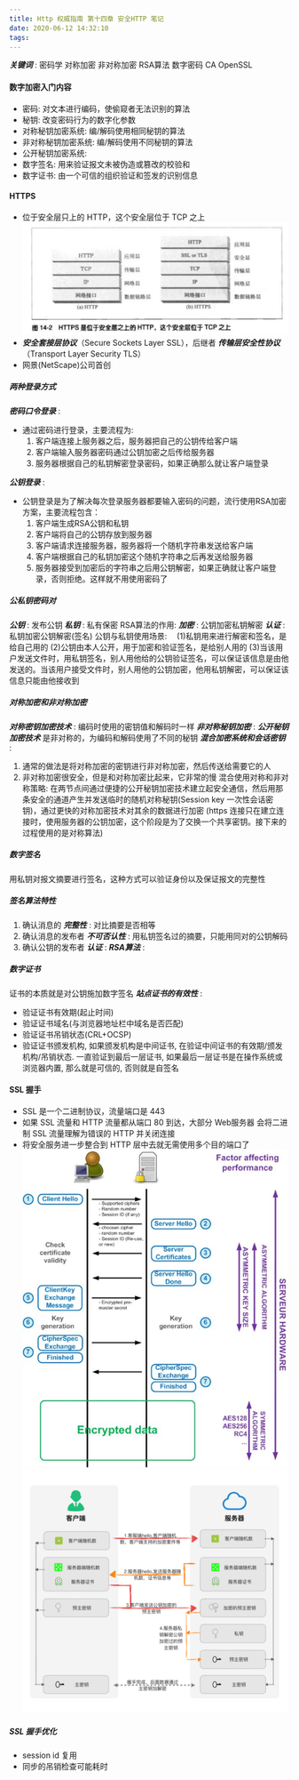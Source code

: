 ```yaml
---
title: Http 权威指南 第十四章 安全HTTP 笔记
date: 2020-06-12 14:32:10
tags:
---
```


***关键词*** : 密码学   对称加密   非对称加密   RSA算法   数字密码   CA   OpenSSL
#### 数字加密入门内容
* 密码: 对文本进行编码，使偷窥者无法识别的算法
* 秘钥: 改变密码行为的数字化参数
* 对称秘钥加密系统: 编/解码使用相同秘钥的算法
* 非对称秘钥加密系统: 编/解码使用不同秘钥的算法
* 公开秘钥加密系统: 
* 数字签名: 用来验证报文未被伪造或篡改的校验和
* 数字证书: 由一个可信的组织验证和签发的识别信息 

#### HTTPS
+ 位于安全层只上的 HTTP，这个安全层位于 TCP 之上
![](/images/HTTPS安全层.jpeg)
+ ***安全套接层协议***（Secure Sockets Layer  SSL），后继者 ***传输层安全性协议***（Transport Layer Security  TLS）
+ 网景(NetScape)公司首创


##### 两种登录方式
***密码口令登录*** :
- 通过密码进行登录，主要流程为:
  1. 客户端连接上服务器之后，服务器把自己的公钥传给客户端
  2. 客户端输入服务器密码通过公钥加密之后传给服务器
  3. 服务器根据自己的私钥解密登录密码，如果正确那么就让客户端登录
  
***公钥登录*** :
- 公钥登录是为了解决每次登录服务器都要输入密码的问题，流行使用RSA加密方案，主要流程包含：
  1. 客户端生成RSA公钥和私钥
  2. 客户端将自己的公钥存放到服务器
  3. 客户端请求连接服务器，服务器将一个随机字符串发送给客户端
  4. 客户端根据自己的私钥加密这个随机字符串之后再发送给服务器
  5. 服务器接受到加密后的字符串之后用公钥解密，如果正确就让客户端登录，否则拒绝。这样就不用使用密码了


##### 公私钥密码对
***公钥*** : 发布公钥
***私钥*** : 私有保密
RSA算法的作用:
***加密*** : 公钥加密私钥解密
***认证*** : 私钥加密公钥解密(签名)
公钥与私钥使用场景:　
(1)私钥用来进行解密和签名，是给自己用的
(2)公钥由本人公开，用于加密和验证签名，是给别人用的
(3)当该用户发送文件时，用私钥签名，别人用他给的公钥验证签名，可以保证该信息是由他发送的。当该用户接受文件时，别人用他的公钥加密，他用私钥解密，可以保证该信息只能由他接收到

##### 对称加密和非对称加密
***对称密钥加密技术*** : 编码时使用的密钥值和解码时一样
***非对称秘钥加密*** : ***公开秘钥加密技术*** 是非对称的，为编码和解码使用了不同的秘钥
***混合加密系统和会话密钥*** : 
1. 通常的做法是将对称加密的密钥进行非对称加密，然后传送给需要它的人
2. 非对称加密很安全，但是和对称加密比起来，它非常的慢
  混合使用对称和非对称策略:
  在两节点间通过便捷的公开秘钥加密技术建立起安全通信，然后用那条安全的通道产生并发送临时的随机对称秘钥(Session key 一次性会话密钥)，通过更快的对称加密技术对其余的数据进行加密
  (https 连接只在建立连接时，使用服务器的公钥加密，这个阶段是为了交换一个共享密钥。接下来的过程使用的是对称算法)


##### 数字签名
用私钥对报文摘要进行签名，这种方式可以验证身份以及保证报文的完整性

##### 签名算法特性
1. 确认消息的 ***完整性*** : 对比摘要是否相等
2. 确认消息的发布者 ***不可否认性*** : 用私钥签名过的摘要，只能用同对的公钥解码
3. 确认公钥的发布者 ***认证*** :
***RSA算法*** :

##### 数字证书
证书的本质就是对公钥施加数字签名
***站点证书的有效性*** :
+ 验证证书有效期(起止时间)
+ 验证证书域名(与浏览器地址栏中域名是否匹配)
+ 验证证书吊销状态(CRL+OCSP)
+ 验证证书颁发机构, 如果颁发机构是中间证书, 在验证中间证书的有效期/颁发机构/吊销状态. 一直验证到最后一层证书, 如果最后一层证书是在操作系统或浏览器内置, 那么就是可信的, 否则就是自签名

#### SSL 握手
+ SSL 是一个二进制协议，流量端口是 443
+ 如果 SSL 流量和 HTTP 流量都从端口 80 到达，大部分 Web服务器 会将二进制 SSL 流量理解为错误的 HTTP 并关闭连接
+ 将安全服务进一步整合到 HTTP 层中去就无需使用多个目的端口了
![](/images/SSL握手过程.jpg)
![](/images/ssl-handshake-rsa.png)

##### SSL 握手优化
+ session id 复用
+ 同步的吊销检查可能耗时


